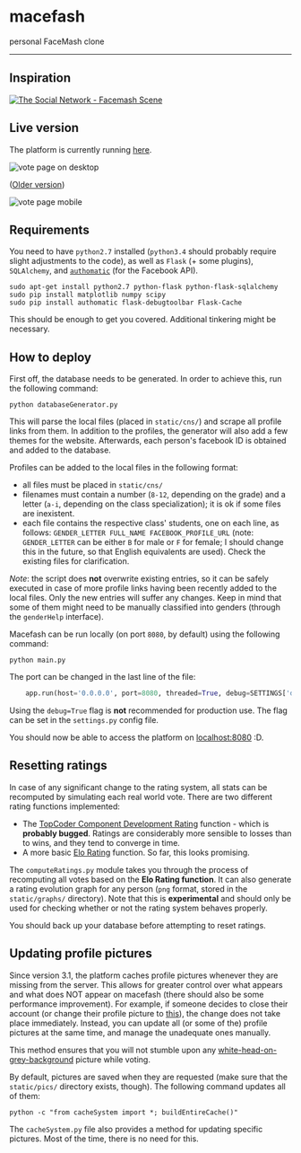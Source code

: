 # macefash
personal FaceMash clone

<hr>

## Inspiration
[![The Social Network - Facemash Scene](http://img.youtube.com/vi/VSKoVsHs_Ko/0.jpg)](https://www.youtube.com/watch?v=VSKoVsHs_Ko)

## Live version
The platform is currently running [here](http://macefash.ngrok.io/).

![vote page on desktop](https://raw.githubusercontent.com/harababurel/macefash/master/static/img/screens/vote-cyborg-25sep2015.png)

([Older version](https://raw.githubusercontent.com/harababurel/macefash/master/static/img/screens/vote_cyborg_no_ip.png))

![vote page mobile](https://raw.githubusercontent.com/harababurel/macefash/master/static/img/screens/iphone_6_6plus.png)

## Requirements
You need to have `python2.7` installed (`python3.4` should probably require slight adjustments to the code), as well as `Flask` (+ some plugins), `SQLAlchemy`, and [`authomatic`](http://peterhudec.github.io/authomatic/) (for the Facebook API).

```console
sudo apt-get install python2.7 python-flask python-flask-sqlalchemy
sudo pip install matplotlib numpy scipy
sudo pip install authomatic flask-debugtoolbar Flask-Cache
```

This should be enough to get you covered. Additional tinkering might be necessary.

## How to deploy
First off, the database needs to be generated. In order to achieve this, run the following command:
```console
python databaseGenerator.py
```
This will parse the local files (placed in `static/cns/`) and scrape all profile links from them. In addition to the profiles, the generator will also add a few themes for the website. Afterwards, each person's facebook ID is obtained and added to the database.

Profiles can be added to the local files in the following format:
* all files must be placed in `static/cns/`
* filenames must contain a number (`8-12`, depending on the grade) and a letter (`a-i`, depending on the class specialization); it is ok if some files are inexistent.
* each file contains the respective class' students, one on each line, as follows:
`GENDER_LETTER FULL_NAME FACEBOOK_PROFILE_URL` (note: `GENDER_LETTER` can be either `B` for male or `F` for female; I should change this in the future, so that English equivalents are used).
Check the existing files for clarification.

*Note*: the script does **not** overwrite existing entries, so it can be safely executed in case of more profile links having been recently added to the local files. Only the new entries will suffer any changes. Keep in mind that some of them might need to be manually classified into genders (through the `genderHelp` interface).

Macefash can be run locally (on port `8080`, by default) using the following command:
```console
python main.py
```

The port can be changed in the last line of the file:
```python
    app.run(host='0.0.0.0', port=8080, threaded=True, debug=SETTINGS['debug'])
```
Using the `debug=True` flag is **not** recommended for production use. The flag can be set in the `settings.py` config file.

You should now be able to access the platform on [localhost:8080](http://localhost:8080) :D.

## Resetting ratings
In case of any significant change to the rating system, all stats can be recomputed by simulating each real world vote.
There are two different rating functions implemented:
* The [TopCoder Component Development Rating](http://apps.topcoder.com/wiki/display/tc/Component+Development+Ratings) function - which is **probably bugged**. Ratings are considerably more sensible to losses than to wins, and they tend to converge in time.
* A more basic [Elo Rating](http://en.wikipedia.org/wiki/Elo_rating_system) function. So far, this looks promising.

The `computeRatings.py` module takes you through the process of recomputing all votes based on the **Elo Rating function**.
It can also generate a rating evolution graph for any person (`png` format, stored in the `static/graphs/` directory). Note that this is **experimental** and should only be used for checking whether or not the rating system behaves properly.

You should back up your database before attempting to reset ratings.

## Updating profile pictures

Since version 3.1, the platform caches profile pictures whenever they are missing from the server. This allows for greater control over what appears and what does NOT appear on macefash (there should also be some performance improvement). For example, if someone decides to close their account (or change their profile picture to [this](http://theimpersonals.com/wp-content/uploads/2013/01/lionel-richie-you-are.jpg)), the change does not take place immediately. Instead, you can update all (or some of the) profile pictures at the same time, and manage the unadequate ones manually.

This method ensures that you will not stumble upon any [white-head-on-grey-background](https://s-media-cache-ak0.pinimg.com/736x/0d/36/e7/0d36e7a476b06333d9fe9960572b66b9.jpg) picture while voting.

By default, pictures are saved when they are requested (make sure that the `static/pics/` directory exists, though). The following command updates all of them:
```console
python -c "from cacheSystem import *; buildEntireCache()"
```

The `cacheSystem.py` file also provides a method for updating specific pictures. Most of the time, there is no need for this.

